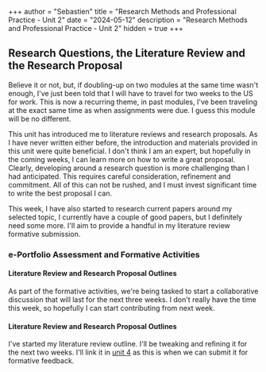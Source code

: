 +++
author = "Sebastien"
title = "Research Methods and Professional Practice - Unit 2"
date = "2024-05-12"
description = "Research Methods and Professional Practice - Unit 2"
hidden = true
+++

## Research Questions, the Literature Review and the Research Proposal

Believe it or not, but, if doubling-up on two modules at the same time wasn't enough, I've just been told that I will have to travel for two weeks to the US for work. This is now a recurring theme, in past modules, I've been traveling at the exact same time as when assignments were due. I guess this module will be no different.

This unit has introduced me to literature reviews and research proposals. As I have never written either before, the introduction and materials provided in this unit were quite beneficial. I don't think I am an expert, but hopefully in the coming weeks, I can learn more on how to write a great proposal. Clearly, developing around a research question is more challenging than I had anticipated. This requires careful consideration, refinement and commitment. All of this can not be rushed, and I must invest significant time to write the best proposal I can.

This week, I have also started to research current papers around my selected topic, I currently have a couple of good papers, but I definitely need some more. I'll aim to provide a handful in my literature review formative submission.

### e-Portfolio Assessment and Formative Activities

#### Literature Review and Research Proposal Outlines

As part of the formative activities, we're being tasked to start a collaborative discussion that will last for the next three weeks.
I don't really have the time this week, so hopefully I can start contributing from next week.

#### Literature Review and Research Proposal Outlines

I've started my literature review outline. I'll be tweaking and refining it for the next two weeks. I'll link it in [unit 4](/post/m7u4/) as this is when we can submit it for formative feedback.